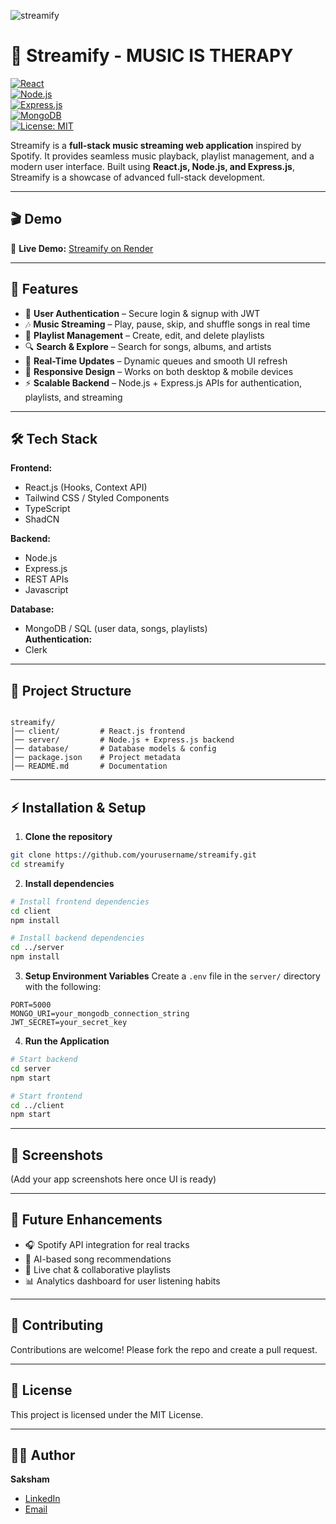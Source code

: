 ![streamify](https://github.com/user-attachments/assets/363b472e-5eae-42a1-942f-f37616b7eb85)

# 🎵 Streamify - MUSIC IS THERAPY

[![React](https://img.shields.io/badge/Frontend-React.js-61DBFB?logo=react&logoColor=white)](https://reactjs.org/)  
[![Node.js](https://img.shields.io/badge/Backend-Node.js-43853D?logo=node.js&logoColor=white)](https://nodejs.org/)  
[![Express.js](https://img.shields.io/badge/Framework-Express.js-000000?logo=express&logoColor=white)](https://expressjs.com/)  
[![MongoDB](https://img.shields.io/badge/Database-MongoDB-4EA94B?logo=mongodb&logoColor=white)](https://www.mongodb.com/)  
[![License: MIT](https://img.shields.io/badge/License-MIT-yellow.svg)](LICENSE)  

Streamify is a **full-stack music streaming web application** inspired by Spotify. It provides seamless music playback, playlist management, and a modern user interface. Built using **React.js, Node.js, and Express.js**, Streamify is a showcase of advanced full-stack development.  

---

## 🎬 Demo  
🚀 **Live Demo:** [Streamify on Render](https://streamify-pjgx.onrender.com/)  

---

## 🚀 Features  
- 🔐 **User Authentication** – Secure login & signup with JWT  
- 🎶 **Music Streaming** – Play, pause, skip, and shuffle songs in real time  
- 📂 **Playlist Management** – Create, edit, and delete playlists  
- 🔍 **Search & Explore** – Search for songs, albums, and artists  
- 📡 **Real-Time Updates** – Dynamic queues and smooth UI refresh  
- 📱 **Responsive Design** – Works on both desktop & mobile devices  
- ⚡ **Scalable Backend** – Node.js + Express.js APIs for authentication, playlists, and streaming  

---

## 🛠 Tech Stack  
**Frontend:**  
- React.js (Hooks, Context API)  
- Tailwind CSS / Styled Components
- TypeScript
- ShadCN 

**Backend:**  
- Node.js  
- Express.js  
- REST APIs
- Javascript

**Database:**  
- MongoDB / SQL (user data, songs, playlists)  
**Authentication:**  
- Clerk
---

## 📂 Project Structure  
```

streamify/
│── client/         # React.js frontend
│── server/         # Node.js + Express.js backend
│── database/       # Database models & config
│── package.json    # Project metadata
│── README.md       # Documentation

````

---

## ⚡ Installation & Setup  

1. **Clone the repository**  
```bash
git clone https://github.com/yourusername/streamify.git
cd streamify
````

2. **Install dependencies**

```bash
# Install frontend dependencies
cd client
npm install

# Install backend dependencies
cd ../server
npm install
```

3. **Setup Environment Variables**
   Create a `.env` file in the `server/` directory with the following:

```
PORT=5000
MONGO_URI=your_mongodb_connection_string
JWT_SECRET=your_secret_key
```

4. **Run the Application**

```bash
# Start backend
cd server
npm start

# Start frontend
cd ../client
npm start
```

---

## 📸 Screenshots

(Add your app screenshots here once UI is ready)

---

## 📌 Future Enhancements

* 🎧 Spotify API integration for real tracks
* 🤖 AI-based song recommendations
* 💬 Live chat & collaborative playlists
* 📊 Analytics dashboard for user listening habits

---

## 🤝 Contributing

Contributions are welcome! Please fork the repo and create a pull request.

---

## 📜 License

This project is licensed under the MIT License.

---

## 👨‍💻 Author

**Saksham**

* [LinkedIn](https://www.linkedin.com/in/saksham832005)
* [Email](mailto:saksham832005@gmail.com)
```
